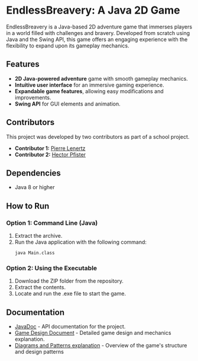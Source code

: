 # EndlessBreavery: A Java 2D Game

EndlessBreavery is a Java-based 2D adventure game that immerses players in a world filled with challenges and bravery. Developed from scratch using Java and the Swing API, this game offers an engaging experience with the flexibility to expand upon its gameplay mechanics.

## Features
- **2D Java-powered adventure** game with smooth gameplay mechanics.
- **Intuitive user interface** for an immersive gaming experience.
- **Expandable game features**, allowing easy modifications and improvements.
- **Swing API** for GUI elements and animation.

## Contributors
This project was developed by two contributors as part of a school project.

- **Contributor 1:** [Pierre Lenertz](https://github.com/NyaStone)
- **Contributor 2:** [Hector Pfister](https://github.com/Hector-boopy)

## Dependencies
- Java 8 or higher

## How to Run

### Option 1: Command Line (Java)

1. Extract the archive.
2. Run the Java application with the following command:
   ```bash
   java Main.class

### Option 2: Using the Executable

1. Download the ZIP folder from the repository.
2. Extract the contents.
3. Locate and run the .exe file to start the game.


## Documentation

- [JavaDoc](/documents/javadoc/index.html) - API documentation for the project.
- [Game Design Document](/documents/designDocument.md) - Detailed game design and mechanics explanation.
- [Diagrams and Patterns explanation](/documents/diagrams.md) - Overview of the game's structure and design patterns

